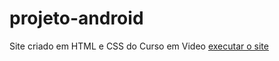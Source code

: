 # projeto-android
Site criado em HTML e CSS do Curso em Video
<a href="https://erickgarcia09.github.io/projeto-android/index.html">executar o site</a>